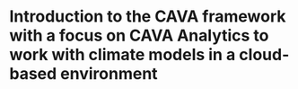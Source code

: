 # Introduction to the CAVA framework with a focus on CAVA Analytics to work with climate models in a cloud-based environment
